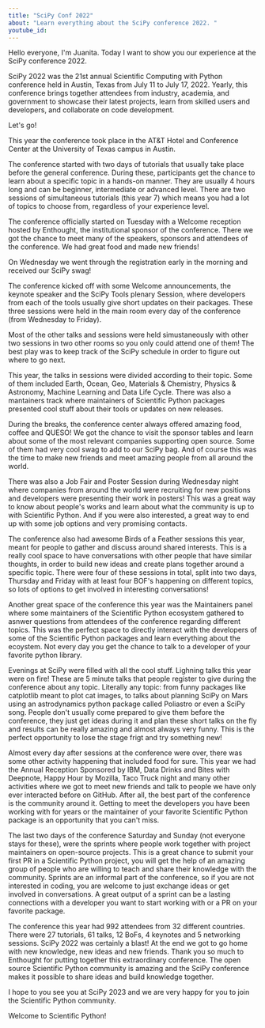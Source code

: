```yaml
---
title: "SciPy Conf 2022"
about: "Learn everything about the SciPy conference 2022. "
youtube_id:
---
```


Hello everyone, I'm Juanita. Today I want to show you our experience at the SciPy conference 2022.

SciPy 2022 was the 21st annual Scientific Computing with Python conference held in Austin, Texas from July 11 to July 17, 2022. Yearly, this conference brings together attendees from industry, academia, and government to showcase their latest projects, learn from skilled users and developers, and collaborate on code development.

Let's go!

<!--
- Clip Airport
- Clip Plane
- Clip Austin
-->

This year the conference took place in the AT&T Hotel and Conference Center at the University of Texas campus in Austin.

<!--
- Clips hotel
-->

The conference started with two days of tutorials that usually take place before the general conference. During these, participants get the chance to learn about a specific topic in a hands-on manner. They are usually 4 hours long and can be beginner, intermediate or advanced level. There are two sessions of simultaneous tutorials (this year 7) which means you had a lot of topics to choose from, regardless of your experience level.

<!--
- Clips of tutorials
- Show screen with tutorial schedule
- (Image of screens with tutorials)
-->

The conference officially started on Tuesday with a Welcome reception hosted by Enthought, the institutional sponsor of the conference. There we got the chance to meet many of the speakers, sponsors and attendees of the conference. We had great food and made new friends!

<!--
- Video de enthought reception
-->

On Wednesday we went through the registration early in the morning and received our SciPy swag!

<!--
- Clip swag (pictures)
-->

The conference kicked off with some Welcome announcements, the keynote speaker and the SciPy Tools plenary Session, where developers from each of the tools usually give short updates on their packages. These three sessions were held in the main room every day of the conference (from Wednesday to Friday).

<!--
- Clips of the welcome announcements
- Clips of keynote
- Clios of plenary session
-->

Most of the other talks and sessions were held simustaneously with other two sessions in two other rooms so you only could attend one of them! The best play was to keep track of the SciPy schedule in order to figure out where to go next.

<!--
- Clips of talks in other rooms
- Clips of conference schedule
-->

This year, the talks in sessions were divided according to their topic. Some of them included Earth, Ocean, Geo, Materials & Chemistry, Physics & Astronomy, Machine Learning and Data Life Cycle. There was also a mantainers track where maintainers of Scientific Python packages presented cool stuff about their tools or updates on new releases.

<!--
- Clips of schedule with different topics
- Clips of talks (and maintainers track)
-->

During the breaks, the conference center always offered amazing food, coffee and QUESO! We got the chance to visit the sponsor tables and learn about some of the most relevant companies supporting open source. Some of them had very cool swag to add to our SciPy bag. And of course this was the time to make new friends and meet amazing people from all around the world.

<!--
- Clips of sponsors
- Pictures of sponsor tables
- Pictures of swag
-->

There was also a Job Fair and Poster Session during Wednesday night where companies from around the world were recruiting for new positions and developers were presenting their work in posters! This was a great way to know about people's works and learn about what the community is up to with Scientific Python. And if you were also interested, a great way to end up with some job options and very promising contacts.

<!--
- Job fair
- Poster session
-->

The conference also had awesome Birds of a Feather sessions this year, meant for people to gather and discuss around shared interests. This is a really cool space to have conversations with other people that have similar thoughts, in order to build new ideas and create plans together around a specific topic. There were four of these sessions in total, split into two days, Thursday and Friday with at least four BOF's happening on different topics, so lots of options to get involved in interesting conversations!

<!--
- Clips of BOF
- Clips showing schedule with different topics
-->

Another great space of the conference this year was the Maintainers panel where some maintainers of the Scientific Python ecosystem gathered to asnwer questions from attendees of the conference regarding different topics. This was the perfect space to directly interact with the developers of some of the Scientific Python packages and learn everything about the ecoystem. Not every day you get the chance to talk to a developer of your favorite python library.

<!--
- Clips of maintainer's panel
-->

Evenings at SciPy were filled with all the cool stuff. Lighning talks this year were on fire! These are 5 minute talks that people register to give during the conference about any topic. Literally any topic: from funny packages like catplotlib meant to plot cat images, to talks about planning SciPy on Mars using an astrodynamics python package called Poliastro or even a SciPy song. People don't usually come prepared to give them before the conference, they just get ideas during it and plan these short talks on the fly and results can be really amazing and almost always very funny. This is the perfect opportunity to lose the stage frigt and try something new!

<!--
- Clips of lighning talks
- Short snippet of SciPy song
-->

Almost every day after sessions at the conference were over, there was some other activity happening that included food for sure. This year we had the Annual Reception Sponsored by IBM, Data Drinks and Bites with Deepnote, Happy Hour by Mozilla, Taco Truck night and many other activities where we got to meet new friends and talk to people we have only ever interacted before on GitHub. After all, the best part of the conference is the community around it. Getting to meet the developers you have been working with for years or the maintainer of your favorite Scientific Python package is an opportunity that you can't miss.

<!--
- Clips of the events
- Clips of people talking about the conference
-->

The last two days of the conference Saturday and Sunday (not everyone stays for these), were the sprints where people work together with project maintainers on open-source projects. This is a great chance to submit your first PR in a Scientific Python project, you will get the help of an amazing group of people who are willing to teach and share their knowledge with the community. Sprints are an informal part of the conference, so if you are not interested in coding, you are welcome to just exchange ideas or get involved in conversations. A great output of a sprint can be a lasting connections with a developer you want to start working with or a PR on your favorite package.

<!--
- Clips of sprints
-->

The conference this year had 992 attendees from 32 different countries. There were 27 tutorials, 61 talks, 12 BoFs, 4 keynotes and 5 networking sessions. SciPy 2022 was certainly a blast! At the end we got to go home with new knowledge, new ideas and new friends. Thank you so much to Enthought for putting together this extraordinary conference. The open source Scientific Python community is amazing and the SciPy conference makes it possible to share ideas and build knowledge together.

<!--
- Pictures of tweets by people about the conference
-->

I hope to you see you at SciPy 2023 and we are very happy for you to join the Scientific Python community.

Welcome to Scientific Python!

<!--
- Clip of people saying Welcome to Scientific Python
-->
